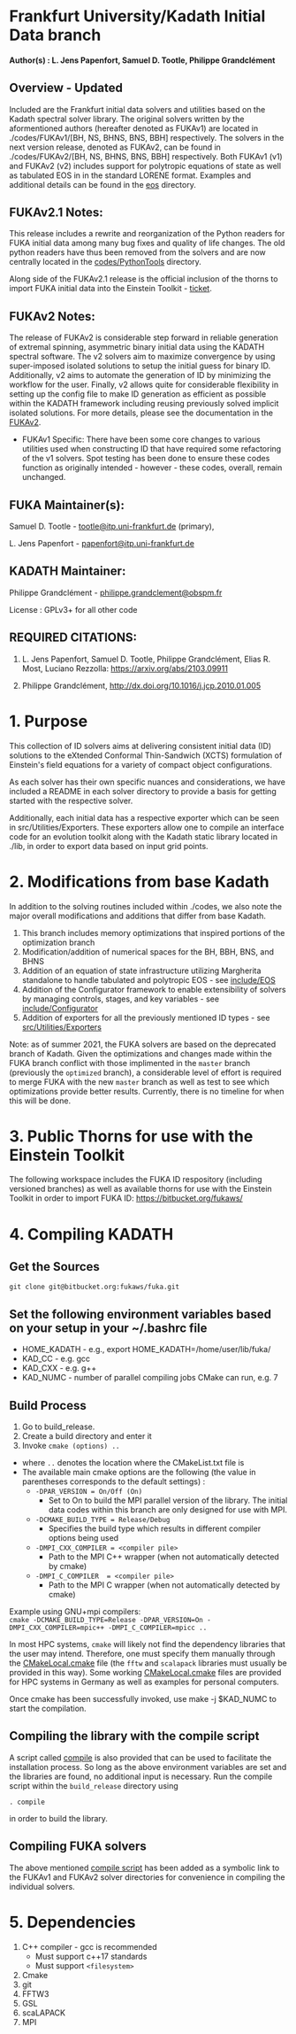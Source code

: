 # Frankfurt University/Kadath Initial Data branch
#### Author(s)    : L. Jens Papenfort, Samuel D. Tootle, Philippe Grandclément

## Overview - Updated
Included are the Frankfurt initial data solvers and utilities based on the Kadath
  spectral solver library.  The original solvers written by the aformentioned authors
  (hereafter denoted as FUKAv1) are located in ./codes/FUKAv1/[BH, NS, BHNS, BNS, BBH] respectively.
  The solvers in the next version release, denoted as FUKAv2, can be found in ./codes/FUKAv2/[BH, NS, BHNS, BNS, BBH] respectively.
	Both FUKAv1 (v1) and FUKAv2 (v2) includes support for polytropic equations of state as well as tabulated EOS in
  in the standard LORENE format.  Examples and additional details can be found in the [eos](https://bitbucket.org/fukaws/fuka/src/fuka/eos/) directory.

## FUKAv2.1 Notes:
This release includes a rewrite and reorganization of the Python readers for FUKA initial data among many bug fixes and quality of life changes.
The old python readers have thus been removed from the solvers and are now centrally located in the [codes/PythonTools](https://bitbucket.org/fukaws/fuka/src/fuka/codes/PythonTools) directory.

Along side of the FUKAv2.1 release is the official inclusion of the thorns to import FUKA initial data into the Einstein Toolkit - [ticket](https://bitbucket.org/einsteintoolkit/tickets/issues/2692/inclusion-of-fuka-importer-thorns).

## FUKAv2 Notes: 
The release of FUKAv2 is considerable step forward in reliable generation of extremal spinning, asymmetric
binary initial data using the KADATH spectral software.  The v2 solvers aim to maximize convergence by using super-imposed
isolated solutions to setup the initial guess for binary ID.  Additionally, v2 aims to automate the generation of ID by minimizing
the workflow for the user.  Finally, v2 allows quite for considerable flexibility in setting up the config file to make ID generation 
as efficient as possible within the KADATH framework including reusing previously solved implicit isolated solutions.  For more details,
please see the documentation in the [FUKAv2](https://bitbucket.org/fukaws/fuka/src/fuka/codes/FUKAv2_Solvers/).

  - FUKAv1 Specific: There have been some core changes to various utilities used when constructing ID that have required some refactoring of the v1 solvers.  Spot testing has been done to ensure these codes function as originally intended - however - these codes, overall, remain unchanged.
  
## FUKA Maintainer(s):  

Samuel D. Tootle - tootle@itp.uni-frankfurt.de (primary),  

L. Jens Papenfort - papenfort@itp.uni-frankfurt.de  

## KADATH Maintainer:
Philippe Grandclément - philippe.grandclement@obspm.fr

License      : GPLv3+ for all other code  

## REQUIRED CITATIONS:

1) L. Jens Papenfort, Samuel D. Tootle, Philippe Grandclément, Elias R. Most, Luciano Rezzolla: https://arxiv.org/abs/2103.09911  
  
2) Philippe Grandclément, http://dx.doi.org/10.1016/j.jcp.2010.01.005  

# 1. Purpose

This collection of ID solvers aims at delivering consistent initial data (ID)
solutions to the eXtended Conformal Thin-Sandwich (XCTS) formulation of
Einstein's field equations for a variety of compact object configurations.
  
As each solver has their own specific nuances and considerations, we have included
a README in each solver directory to provide a basis for getting started with the 
respective solver.  
  
Additionally, each initial data has a respective exporter which can be seen 
in src/Utilities/Exporters.  These exporters allow one to compile an interface code 
for an evolution toolkit along with the Kadath static library located in ./lib, in 
order to export data based on input grid points.  

# 2. Modifications from base Kadath

In addition to the solving routines included within ./codes, we also note the major overall modifications 
and additions that differ from base Kadath.  
1.  This branch includes memory optimizations that inspired portions of the optimization branch  
2.  Modification/addition of numerical spaces for the BH, BBH, BNS, and BHNS  
3.  Addition of an equation of state infrastructure utilizing Margherita standalone to handle
tabulated and polytropic EOS - see [include/EOS](https://bitbucket.org/fukaws/fuka/src/fuka/include/EOS)  
4.  Addition of the Configurator framework to enable extensibility of solvers by managing controls,
stages, and key variables - see [include/Configurator](https://bitbucket.org/fukaws/fuka/src/fuka/include/Configurator)  
5.  Addition of exporters for all the previously mentioned ID types - see [src/Utilities/Exporters](https://bitbucket.org/fukaws/fuka/src/fuka/src/Utilities/Exporters)

Note: as of summer 2021, the FUKA solvers are based on the deprecated branch of Kadath.  Given the optimizations and changes made
within the FUKA branch conflict with those implimented in the `master` branch (previously the `optimized` branch), a considerable
level of effort is required to merge FUKA with the new `master` branch as well as test to see which optimizations provide better results.
Currently, there is no timeline for when this will be done.

# 3. Public Thorns for use with the Einstein Toolkit

The following workspace includes the FUKA ID respository (including versioned branches) 
as well as available thorns for use with the Einstein Toolkit in order to import FUKA ID:
https://bitbucket.org/fukaws/



# 4. Compiling KADATH

## Get the Sources

`git clone git@bitbucket.org:fukaws/fuka.git`

## Set the following environment variables based on your setup in your ~/.bashrc file

- HOME_KADATH - e.g., export HOME_KADATH=/home/user/lib/fuka/
- KAD_CC - e.g. gcc
- KAD_CXX - e.g. g++
- KAD_NUMC - number of parallel compiling jobs CMake can run, e.g. 7

## Build Process
1. Go to build_release.
1. Create a build directory and enter it
1. Invoke `cmake (options) ..`
  - where `..` denotes the location where the CMakeList.txt file is
  - The available main cmake options are the following (the value in parentheses corresponds to the default settings) :
    - `-DPAR_VERSION = On/Off (On)`
      - Set to On to build the MPI parallel version of the library. The initial data codes within this branch are only designed for use with MPI.
    - `-DCMAKE_BUILD_TYPE = Release/Debug`
      - Specifies the build type which results in different compiler options being used
    - `-DMPI_CXX_COMPILER = <compiler pile>`
      - Path to the MPI C++ wrapper (when not automatically detected by cmake)
    - `-DMPI_C_COMPILER  = <compiler pile>`
      - Path to the MPI C wrapper (when not automatically detected by cmake)

Example using GNU+mpi compilers:  
    `cmake -DCMAKE_BUILD_TYPE=Release -DPAR_VERSION=On -DMPI_CXX_COMPILER=mpic++ -DMPI_C_COMPILER=mpicc ..`

In most HPC systems, `cmake` will likely not find the dependency libraries that the user may intend.  Therefore,
one must specify them manually through the [CMakeLocal.cmake](https://bitbucket.org/fukaws/fuka/src/fuka/Cmake/CMakeLocal.cmake) file 
(the `fftw` and `scalapack` libraries must usually be provided in this way). 
Some working [CMakeLocal.cmake](https://bitbucket.org/fukaws/fuka/src/fuka/Cmake/CMakeLocal.cmake) files are provided for HPC systems in Germany as well
as examples for personal computers.

Once cmake has been successfully invoked, use make -j $KAD_NUMC to start the compilation.

## Compiling the library with the compile script

A script called [compile](https://bitbucket.org/fukaws/fuka/src/fuka/build_release/compile) is also provided that can be used to facilitate the installation process. So long as the above environment variables are set and the libraries are found, no additional input is necessary.
Run the compile script within the `build_release` directory using 

`. compile` 

in order to build the library.  

## Compiling FUKA solvers
The above mentioned [compile script](https://bitbucket.org/fukaws/fuka/src/fuka/build_release/compile) has been added as a symbolic link to the FUKAv1 and FUKAv2 solver directories for convenience in compiling the individual solvers.

# 5. Dependencies

1. C++ compiler - gcc is recommended
    - Must support c++17 standards
    - Must support `<filesystem>`
1. Cmake
1. git
1. FFTW3
1. GSL
1. scaLAPACK
1. MPI
